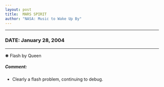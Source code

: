 ```yaml
---
layout: post
title:  MARS SPIRIT
author: "NASA: Music to Wake Up By"
---
```


----
### DATE: January 28, 2004
----
✺ Flash by Queen

##### Comment:
* Clearly a flash problem, continuing to debug.

